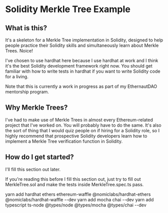 # Solidity Merkle Tree Example

## What is this?

It's a skeleton for a Merkle Tree implementation in Solidity, designed to help people practice their Solidity skills and simultaneously learn about Merkle Trees.
Noice!

I've chosen to use hardhat here because I use hardhat at work and I think it's the best Solidity development framework right now.
You should get familiar with how to write tests in hardhat if you want to write Solidity code for a living.

Note that this is currently a work in progress as part of my EthernautDAO mentorship program.

## Why Merkle Trees?

I've had to make use of Merkle Trees in almost every Ethereum-related project that I've worked on.
You will probably have to do the same.
It's also the sort of thing that I would quiz people on if hiring for a Solidity role, so I highly recommend that prospective Solidity developers learn how to implement a Merkle Tree verification function in Solidity.

## How do I get started?

I'll fill this section out later.

If you're reading this before I fill this section out, just try to fill out MerkleTree.sol and make the tests inside MerkleTree.spec.ts pass.


yarn add hardhat ethers ethereum-waffle @nomiclabs/hardhat-ethers @nomiclabs/hardhat-waffle --dev
yarn add mocha chai --dev
yarn add typescript ts-node @types/node @types/mocha @types/chai --dev

